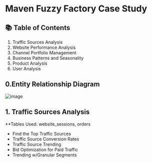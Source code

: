 # Maven Fuzzy Factory Case Study

## 📚 Table of Contents
1. Traffic Sources Analysis
2. Website Performance Analysis
3. Channel Portfolio Management
4. Business Patterns and Seasonality
5. Product Analysis
6. User Analysis

## 0.Entity Relationship Diagram
![image](https://github.com/luoyuwen31/MavenFuzzyFactorySQL/blob/main/Maven_Schema.png)

## 1. Traffic Sources Analysis
**Tables Used: website_sessions, orders
- Find the Top Traffic Sources
- Traffic Source Conversion Rates
- Traffic Source Trending
- Bid Optimization for Paid Traffic
- Trending w/Granular Segments
